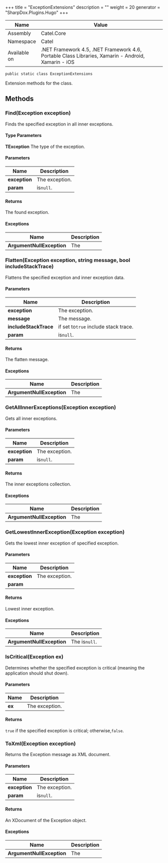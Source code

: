 

+++
title = "ExceptionExtensions" 
description = ""
weight = 20
generator = "SharpDox.Plugins.Hugo"
+++

Name|Value
---|---
Assembly|Catel.Core
Namespace|Catel
Available on|.NET Framework 4.5, .NET Framework 4.6, Portable Class Libraries, Xamarin - Android, Xamarin - iOS

```
public static class ExceptionExtensions
```

Extension methods for the class.

## Methods

### Find<TException>(Exception exception)

Finds the specified exception in all inner exceptions.

#### Type Parameters

**TException**
The type of the exception.

#### Parameters

Name|Description
---|---
**exception**|The exception.
**param**|is`null`.

#### Returns

The found exception.

#### Exceptions

Name|Description
---|---
**ArgumentNullException**|The

### Flatten(Exception exception, string message, bool includeStackTrace)

Flattens the specified exception and inner exception data.

#### Parameters

Name|Description
---|---
**exception**|The exception.
**message**|The message.
**includeStackTrace**|if set to`true` include stack trace.
**param**|is`null`.

#### Returns

The flatten message.

#### Exceptions

Name|Description
---|---
**ArgumentNullException**|The

### GetAllInnerExceptions(Exception exception)

Gets all inner exceptions.

#### Parameters

Name|Description
---|---
**exception**|The exception.
**param**|is`null`.

#### Returns

The inner exceptions collection.

#### Exceptions

Name|Description
---|---
**ArgumentNullException**|The

### GetLowestInnerException(Exception exception)

Gets the lowest inner exception of specified exception.

#### Parameters

Name|Description
---|---
**exception**|The exception.
**param**|

#### Returns

Lowest inner exception.

#### Exceptions

Name|Description
---|---
**ArgumentNullException**|The is`null`.

### IsCritical(Exception ex)

Determines whether the specified exception is critical (meaning the application should shut down).

#### Parameters

Name|Description
---|---
**ex**|The exception.

#### Returns

`true` if the specified exception is critical; otherwise,`false`.

### ToXml(Exception exception)

Returns the Exception message as XML document.

#### Parameters

Name|Description
---|---
**exception**|The exception.
**param**|is`null`.

#### Returns

An XDocument of the Exception object.

#### Exceptions

Name|Description
---|---
**ArgumentNullException**|The

